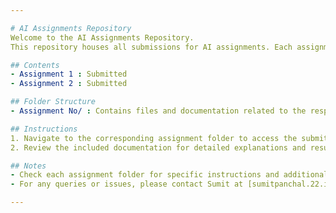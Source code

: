 ```yaml
---

# AI Assignments Repository
Welcome to the AI Assignments Repository. 
This repository houses all submissions for AI assignments. Each assignment is organized into its own folder for easy navigation and review.

## Contents
- Assignment 1 : Submitted
- Assignment 2 : Submitted

## Folder Structure
- Assignment No/ : Contains files and documentation related to the respective assignment.

## Instructions
1. Navigate to the corresponding assignment folder to access the submitted files.
2. Review the included documentation for detailed explanations and results.

## Notes
- Check each assignment folder for specific instructions and additional materials.
- For any queries or issues, please contact Sumit at [sumitpanchal.22.it@iite.indusuni.ac.in](mailto:sumitpanchal.22.it@iite.indusuni.ac.in).

---
```


